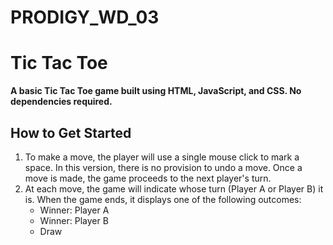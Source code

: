 # PRODIGY_WD_03

# Tic Tac Toe

**A basic Tic Tac Toe game built using HTML, JavaScript, and CSS. No dependencies required.**

## How to Get Started
1. To make a move, the player will use a single mouse click to mark a space. In this version, there is no provision to undo a move. Once a move is made, the game proceeds to the next player's turn.
2. At each move, the game will indicate whose turn (Player A or Player B) it is. When the game ends, it displays one of the following outcomes:
   * Winner: Player A
   * Winner: Player B
   * Draw
